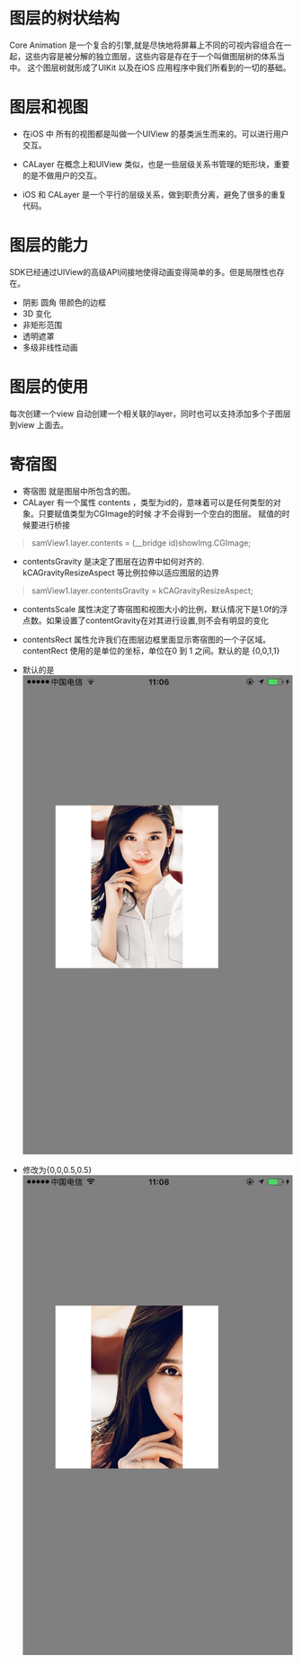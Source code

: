 # 图层的树状结构  
Core Animation 是一个复合的引擎,就是尽快地将屏幕上不同的可视内容组合在一起，这些内容是被分解的独立图层，这些内容是存在于一个叫做图层树的体系当中。
这个图层树就形成了UIKit 以及在iOS 应用程序中我们所看到的一切的基础。

# 图层和视图 
* 在iOS 中 所有的视图都是叫做一个UIView 的基类派生而来的。可以进行用户交互。
* CALayer 在概念上和UIView 类似，也是一些层级关系书管理的矩形块，重要的是不做用户的交互。

* iOS 和 CALayer 是一个平行的层级关系，做到职责分离，避免了很多的重复代码。


# 图层的能力  
SDK已经通过UIView的高级API间接地使得动画变得简单的多。但是局限性也存在。
  
* 阴影 圆角 带颜色的边框  
* 3D 变化  
* 非矩形范围  
* 透明遮罩  
* 多级非线性动画  


# 图层的使用  
每次创建一个view 自动创建一个相关联的layer，同时也可以支持添加多个子图层到view 上面去。


# 寄宿图
* 寄宿图 就是图层中所包含的图。
* CALayer 有一个属性 contents ，类型为id的，意味着可以是任何类型的对象。只要赋值类型为CGImage的时候 才不会得到一个空白的图层。
赋值的时候要进行桥接  
  
> samView1.layer.contents = (__bridge id)showImg.CGImage;  

* contentsGravity 是决定了图层在边界中如何对齐的. kCAGravityResizeAspect 等比例拉伸以适应图层的边界  

> samView1.layer.contentsGravity = kCAGravityResizeAspect;

* contentsScale 属性决定了寄宿图和视图大小的比例，默认情况下是1.0f的浮点数。如果设置了contentGravity在对其进行设置,则不会有明显的变化  

* contentsRect 属性允许我们在图层边框里面显示寄宿图的一个子区域。contentRect 使用的是单位的坐标，单位在0 到 1 之间。默认的是 {0,0,1,1}   

* 默认的是   
![](https://github.com/AlexanderYeah/ATCoreAnimWorkSpace/blob/master/Lession1/rect1.png)  

* 修改为{0,0,0.5,0.5}  
![](https://github.com/AlexanderYeah/ATCoreAnimWorkSpace/blob/master/Lession1/rect2.jpg)  





